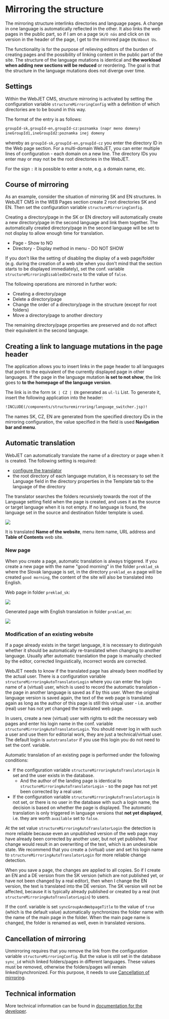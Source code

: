 # Mirroring the structure

The mirroring structure interlinks directories and language pages. A change in one language is automatically reflected in the other. It also links the web pages in the public part, so if I am on a page `SK/O nás` and click on `EN` version in the header of the page, I get to the mirrored page `EN/About Us`.

The functionality is for the purpose of relieving editors of the burden of creating pages and the possibility of linking content in the public part of the site. The structure of the language mutations is identical and **the workload when adding new sections will be reduced** or reordering. The goal is that the structure in the language mutations does not diverge over time.

## Settings

Within the WebJET CMS, structure mirroring is activated by setting the configuration variable `structureMirroringConfig` with a definition of which directories are to be bound in this way.

The format of the entry is as follows:

```txt
groupId-sk,groupId-en,groupId-cz:poznamka (napr meno domeny)
ineGroupId1,ineGroupId2:poznamka inej domeny
```

whereby as `groupId-sk,groupId-en,groupId-cz` you enter the directory ID in the Web page section. For a multi-domain WebJET, you can enter multiple lines of configuration - each domain on a new line. The directory IDs you enter may or may not be the root directories in the WebJET.

For the sign `:` it is possible to enter a note, e.g. a domain name, etc.

## Course of mirroring

As an example, consider the situation of mirroring SK and EN structures. In WebJET CMS in the WEB Pages section create 2 root directories SK and EN. Then set the configuration variable `structureMirroringConfig`.

Creating a directory/page in the SK or EN directory will automatically create a new directory/page in the second language and link them together. The automatically created directory/page in the second language will be set to not display to allow enough time for translation.

- Page - Show to NO
- Directory - Display method in menu - DO NOT SHOW

If you don't like the setting of disabling the display of a web page/folder (e.g. during the creation of a web site when you don't mind that the section starts to be displayed immediately), set the conf. variable `structureMirroringDisabledOnCreate` to the value of `false`.

The following operations are mirrored in further work:
- Creating a directory/page
- Delete a directory/page
- Change the order of a directory/page in the structure (except for root folders)
- Move a directory/page to another directory

The remaining directory/page properties are preserved and do not affect their equivalent in the second language.

## Creating a link to language mutations in the page header

The application allows you to insert links in the page header to all languages that point to the equivalent of the currently displayed page in other languages. If the page in the language mutation **is set to not show**, the link goes to **to the homepage of the language version**.

The link is in the form `SK | CZ | EN` generated as `ul-li` List. To generate it, insert the following application into the header:

```html
!INCLUDE(/components/structuremirroring/language_switcher.jsp)!
```

The names SK, CZ, EN are generated from the specified directory IDs in the mirroring configuration, the value specified in the field is used **Navigation bar and menu**.

## Automatic translation

WebJET can automatically translate the name of a directory or page when it is created. The following setting is required:
- [configure the translator](../../../admin/setup/translation.md)
- the root directory of each language mutation, it is necessary to set the Language field in the directory properties in the Template tab to the language of the directory

The translator searches the folders recursively towards the root of the Language setting field when the page is created, and uses it as the source or target language when it is not empty. If no language is found, the language set in the source and destination folder template is used.

![](./language.png)

It is translated **Name of the website**, menu item name, URL address and **Table of Contents** web site.

### New page

When you create a page, automatic translation is always triggered. If you create a new page with the name "good morning" in the folder `preklad_sk` where the Slovak language is set, in the directory `preklad_en` a page will be created `good morning`, the content of the site will also be translated into English.

Web page in folder `preklad_sk`:

![](./doc-sk.png)

Generated page with English translation in folder `preklad_en`:

![](./doc-en.png)

### Modification of an existing website

If a page already exists in the target language, it is necessary to distinguish whether it should be automatically re-translated when changing to another language. Usually after automatic translation the page is manually checked by the editor, corrected linguistically, incorrect words are corrected.

WebJET needs to know if the translated page has already been modified by the actual user. There is a configuration variable `structureMirroringAutoTranslatorLogin` where you can enter the login name of a (virtual) user, which is used to record the automatic translation - the page in another language is saved as if by this user. When the original language version is saved again, the text of the web page is translated again as long as the author of this page is still this virtual user - i.e. another (real) user has not yet changed the translated web page.

In users, create a new (virtual) user with rights to edit the necessary web pages and enter his login name in the conf. variable `structureMirroringAutoTranslatorLogin`. You should never log in with such a user and use them for editorial work, they are just a technical/virtual user. The default login is `autotranslator` if you use this login you do not need to set the conf. variable.

Automatic translation of an existing page is performed under the following conditions:
- If the configuration variable `structureMirroringAutoTranslatorLogin` is set and the user exists in the database.
  - And the author of the landing page is identical to `structureMirroringAutoTranslatorLogin` - so the page has not yet been corrected by a real user.
- If the configuration variable `structureMirroringAutoTranslatorLogin` is not set, or there is no user in the database with such a login name, the decision is based on whether the page is displayed. The automatic translation is only triggered in language versions that **not yet displayed**, i.e. they are worth `available` set to `false`.

At the set value `structureMirroringAutoTranslatorLogin` the detection is more reliable because even an unpublished version of the web page may have already been corrected by another user, but not yet published. Your change would result in an overwriting of the text, which is an undesirable state. We recommend that you create a (virtual) user and set his login name to `structureMirroringAutoTranslatorLogin` for more reliable change detection.

When you save a page, the changes are applied to all copies. So if I create an EN and a DE version from the SK version (which are not published yet, or have not been changed by a real editor), then when I change the EN version, the text is translated into the DE version. The SK version will not be affected, because it is typically already published or created by a real (not `structureMirroringAutoTranslatorLogin`) to users.

If the conf. variable is set `syncGroupAndWebpageTitle` to the value of `true` (which is the default value) automatically synchronizes the folder name with the name of the main page in the folder. When the main page name is changed, the folder is renamed as well, even in translated versions.

## Cancellation of mirroring

Unmirroring requires that you remove the link from the configuration variable `structureMirroringConfig`. But the value is still set in the database `sync_id` which linked folders/pages in different languages. These values must be removed, otherwise the folders/pages will remain linked/synchronized. For this purpose, it needs to use [Cancellation of mirroring](../clone-structure/README.md#cancellation-of-mirroring).

## Technical information

More technical information can be found in [documentation for the developer](../../../developer/apps/docmirroring.md).
